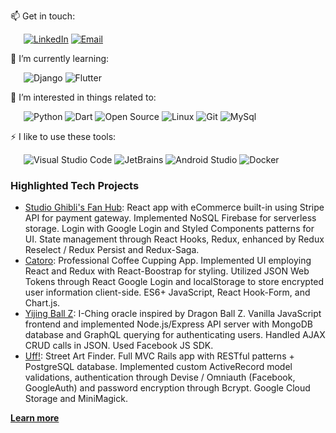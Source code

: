📫 Get in touch: 

&ensp;&ensp;&ensp;[![LinkedIn](https://img.shields.io/badge/-LinkedIn-f1c40f?style=flat-square&logo=LinkedIn&logoColor=fff)](https://www.linkedin.com/in/fbohz/) [![Email](https://img.shields.io/badge/-Gmail-f1c40f?style=flat-square&logo=Gmail&logoColor=fff)](mailto:fb.dc.col@gmail.com)


🌱 I’m currently learning:

&ensp;&ensp;&ensp;![Django](https://img.shields.io/badge/-Django-34495e?style=flat-square&logo=Django&logoColor=fff) ![Flutter](https://img.shields.io/badge/-Flutter-34495e?style=flat-square&logo=Flutter&logoColor=fff)

🎉 I’m interested in things related to:

&ensp;&ensp;&ensp;![Python](https://img.shields.io/badge/-Python-34495e?style=flat-square&logo=Python&logoColor=fff) ![Dart](https://img.shields.io/badge/-Dart-34495e?style=flat-square&logo=Dart&logoColor=fff) ![Open Source](https://img.shields.io/badge/-Open%20Source-34495e?style=flat-square&logo=Open%20Source%20Initiative&logoColor=fff) ![Linux](https://img.shields.io/badge/-Linux-34495e?style=flat-square&logo=Linux&logoColor=fff) ![Git](https://img.shields.io/badge/-Git-34495e?style=flat-square&logo=Git&logoColor=fff) ![MySql](https://img.shields.io/badge/-MySql-34495e?style=flat-square&logo=MySql&logoColor=fff)

⚡ I like to use these  tools:

&ensp;&ensp;&ensp;![Visual Studio Code](https://img.shields.io/badge/-Visual%20Studio%20Code-34495e?style=flat-square&logo=Visual%20Studio%20Code&logoColor=fff) ![JetBrains](https://img.shields.io/badge/-JetBrains-34495e?style=flat-square&logo=JetBrains&logoColor=fff) ![Android Studio](https://img.shields.io/badge/-Android%20Studio-34495e?style=flat-square&logo=Android%20Studio&logoColor=fff) ![Docker](https://img.shields.io/badge/-Docker-34495e?style=flat-square&logo=Docker&logoColor=fff)

### Highlighted Tech Projects

-   [Studio Ghibli's Fan Hub](https://studio-ghibli-fanhub.herokuapp.com/): React app with eCommerce built-in using Stripe API for payment gateway. Implemented NoSQL Firebase for serverless storage. Login with Google Login and Styled Components patterns for UI. State management through React Hooks, Redux, enhanced by Redux Reselect / Redux Persist and Redux-Saga.
-   [Catoro](https://catoro.now.sh/): Professional Coffee Cupping App. Implemented UI employing React and Redux with React-Boostrap for styling. Utilized JSON Web Tokens through React Google Login and localStorage to store encrypted user information client-side. ES6+ JavaScript, React Hook-Form, and Chart.js.
-   [Yijing Ball Z](https://yijingballz.herokuapp.com/): I-Ching oracle inspired by Dragon Ball Z. Vanilla JavaScript frontend and implemented Node.js/Express API server with MongoDB database and GraphQL querying for authenticating users. Handled AJAX CRUD calls in JSON. Used Facebook JS SDK.
-   [Uff!](https://uff-app.herokuapp.com/): Street Art Finder. Full MVC Rails app with RESTful patterns + PostgreSQL database. Implemented custom ActiveRecord model validations, authentication through Devise / Omniauth (Facebook, GoogleAuth) and password encryption through Bcrypt. Google Cloud Storage and MiniMagick.

[**Learn more**](http://fbohz.com/)

<!--
**fbohz/fbohz** is a ✨ _special_ ✨ repository because its `README.md` (this file) appears on your GitHub profile.

Here are some ideas to get you started:

- 🔭 I’m currently working on ...
- 🌱 I’m currently learning ...
- 👯 I’m looking to collaborate on ...
- 🤔 I’m looking for help with ...
- 💬 Ask me about ...
- 📫 How to reach me: ...
- 😄 Pronouns: ...
- ⚡ Fun fact: ...
-->
